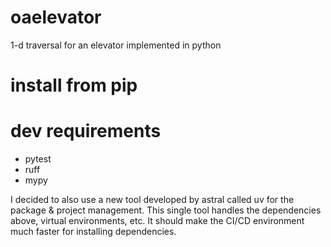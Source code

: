 # oaelevator
1-d traversal for an elevator implemented in python

# install from pip

# dev requirements

- pytest
- ruff
- mypy 

I decided to also use a new tool developed by astral called uv for
the package & project management. This single tool handles the dependencies above, virtual environments, etc. It should make the CI/CD environment much faster for installing dependencies.
